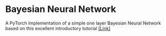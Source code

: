# Bayesian Neural Network
A PyTorch Implementation of a simple one layer Bayesian Neural Network based on this excellent introductory tutorial [[Link]](https://davidstutz.de/a-short-introduction-to-bayesian-neural-networks/)
